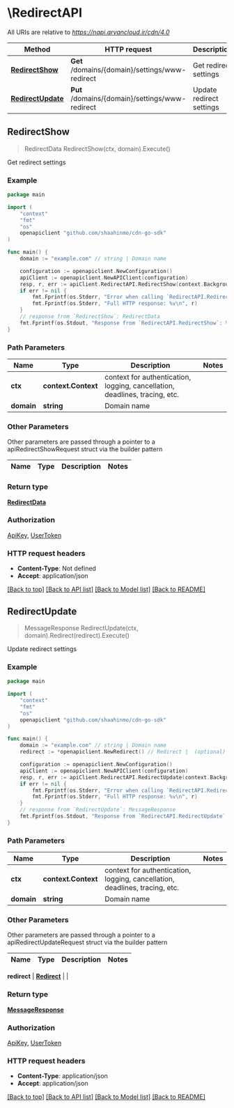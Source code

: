 # \RedirectAPI

All URIs are relative to *https://napi.arvancloud.ir/cdn/4.0*

Method | HTTP request | Description
------------- | ------------- | -------------
[**RedirectShow**](RedirectAPI.md#RedirectShow) | **Get** /domains/{domain}/settings/www-redirect | Get redirect settings
[**RedirectUpdate**](RedirectAPI.md#RedirectUpdate) | **Put** /domains/{domain}/settings/www-redirect | Update redirect settings



## RedirectShow

> RedirectData RedirectShow(ctx, domain).Execute()

Get redirect settings

### Example

```go
package main

import (
	"context"
	"fmt"
	"os"
	openapiclient "github.com/shaahinmo/cdn-go-sdk"
)

func main() {
	domain := "example.com" // string | Domain name

	configuration := openapiclient.NewConfiguration()
	apiClient := openapiclient.NewAPIClient(configuration)
	resp, r, err := apiClient.RedirectAPI.RedirectShow(context.Background(), domain).Execute()
	if err != nil {
		fmt.Fprintf(os.Stderr, "Error when calling `RedirectAPI.RedirectShow``: %v\n", err)
		fmt.Fprintf(os.Stderr, "Full HTTP response: %v\n", r)
	}
	// response from `RedirectShow`: RedirectData
	fmt.Fprintf(os.Stdout, "Response from `RedirectAPI.RedirectShow`: %v\n", resp)
}
```

### Path Parameters


Name | Type | Description  | Notes
------------- | ------------- | ------------- | -------------
**ctx** | **context.Context** | context for authentication, logging, cancellation, deadlines, tracing, etc.
**domain** | **string** | Domain name | 

### Other Parameters

Other parameters are passed through a pointer to a apiRedirectShowRequest struct via the builder pattern


Name | Type | Description  | Notes
------------- | ------------- | ------------- | -------------


### Return type

[**RedirectData**](RedirectData.md)

### Authorization

[ApiKey](../README.md#ApiKey), [UserToken](../README.md#UserToken)

### HTTP request headers

- **Content-Type**: Not defined
- **Accept**: application/json

[[Back to top]](#) [[Back to API list]](../README.md#documentation-for-api-endpoints)
[[Back to Model list]](../README.md#documentation-for-models)
[[Back to README]](../README.md)


## RedirectUpdate

> MessageResponse RedirectUpdate(ctx, domain).Redirect(redirect).Execute()

Update redirect settings

### Example

```go
package main

import (
	"context"
	"fmt"
	"os"
	openapiclient "github.com/shaahinmo/cdn-go-sdk"
)

func main() {
	domain := "example.com" // string | Domain name
	redirect := *openapiclient.NewRedirect() // Redirect |  (optional)

	configuration := openapiclient.NewConfiguration()
	apiClient := openapiclient.NewAPIClient(configuration)
	resp, r, err := apiClient.RedirectAPI.RedirectUpdate(context.Background(), domain).Redirect(redirect).Execute()
	if err != nil {
		fmt.Fprintf(os.Stderr, "Error when calling `RedirectAPI.RedirectUpdate``: %v\n", err)
		fmt.Fprintf(os.Stderr, "Full HTTP response: %v\n", r)
	}
	// response from `RedirectUpdate`: MessageResponse
	fmt.Fprintf(os.Stdout, "Response from `RedirectAPI.RedirectUpdate`: %v\n", resp)
}
```

### Path Parameters


Name | Type | Description  | Notes
------------- | ------------- | ------------- | -------------
**ctx** | **context.Context** | context for authentication, logging, cancellation, deadlines, tracing, etc.
**domain** | **string** | Domain name | 

### Other Parameters

Other parameters are passed through a pointer to a apiRedirectUpdateRequest struct via the builder pattern


Name | Type | Description  | Notes
------------- | ------------- | ------------- | -------------

 **redirect** | [**Redirect**](Redirect.md) |  | 

### Return type

[**MessageResponse**](MessageResponse.md)

### Authorization

[ApiKey](../README.md#ApiKey), [UserToken](../README.md#UserToken)

### HTTP request headers

- **Content-Type**: application/json
- **Accept**: application/json

[[Back to top]](#) [[Back to API list]](../README.md#documentation-for-api-endpoints)
[[Back to Model list]](../README.md#documentation-for-models)
[[Back to README]](../README.md)

